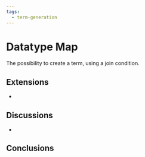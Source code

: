 ```yaml
---
tags:
  - term-generation
---
```


# Datatype Map

The possibility to create a term, using a join condition.

## Extensions

- 

## Discussions

- 

## Conclusions
